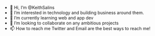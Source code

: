 - 👋 Hi, I’m @KeithSalins
- 👀 I’m interested in technology and building business around them.
- 🌱 I’m currently learning web and app dev
- 💞️ I’m looking to collaborate on any ambitious projects
- 📫 How to reach me Twitter and Email are the best ways to reach me!

<!---
KeithSalins/KeithSalins is a ✨ special ✨ repository because its `README.md` (this file) appears on your GitHub profile.
You can click the Preview link to take a look at your changes.
--->

